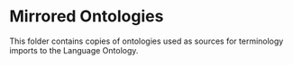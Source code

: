 # Mirrored Ontologies

This folder contains copies of ontologies used as sources for terminology imports to 
the Language Ontology.